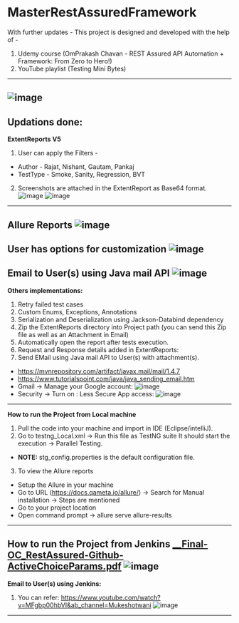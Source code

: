 # MasterRestAssuredFramework
With further updates - This project is designed and developed with the help of -
1. Udemy course (OmPrakash Chavan - REST Assured API Automation + Framework: From Zero to Hero!)
2. YouTube playlist (Testing Mini Bytes)

------------------------------------------------------------
![image](https://user-images.githubusercontent.com/26399692/137711606-67ffd3dc-41e9-4f46-8f6b-2b8072c08b30.png)
------------------------------------------------------------
Updations done:
------------------------------------------------------------
**ExtentReports V5** 
1. User can apply the Filters - 
- Author - Rajat, Nishant, Gautam, Pankaj 
- TestType - Smoke, Sanity, Regression, BVT

2. Screenshots are attached in the ExtentReport as Base64 format.
![image](https://user-images.githubusercontent.com/26399692/137711916-f8dfae4b-836b-428c-8434-c40af4ea8317.png)
![image](https://user-images.githubusercontent.com/26399692/137711899-bb176614-59c9-4f3c-ae69-cce98aafdda3.png)

------------------------------------------------------------
**Allure Reports** 
![image](https://user-images.githubusercontent.com/26399692/137712191-69c8df13-15f2-4dff-8187-ac5ffc6cb5b6.png)
------------------------------------------------------------
**User has options for customization**
![image](https://user-images.githubusercontent.com/26399692/137712268-96a650d9-8675-413e-bdef-707ffcf29c21.png)
------------------------------------------------------------
**Email to User(s) using Java mail API**
![image](https://user-images.githubusercontent.com/26399692/137712367-88a2fd25-89fb-4cea-8b15-d60b71bc459e.png)
------------------------------------------------------------
**Others implementations:**
1. Retry failed test cases
2. Custom Enums, Exceptions, Annotations 
3. Serialization and Deserialization using Jackson-Databind dependency
4. Zip the ExtentReports directory into Project path (you can send this Zip file as well as an Attachment in Email)
5. Automatically open the report after tests execution.
6. Request and Response details added in ExtentReports:
7. Send EMail using Java mail API to User(s) with attachment(s).  
 - https://mvnrepository.com/artifact/javax.mail/mail/1.4.7
 - https://www.tutorialspoint.com/java/java_sending_email.htm
 - Gmail -> Manage your Google account: 
        ![image](https://user-images.githubusercontent.com/26399692/137579937-12c01d4d-1f62-4867-8c40-c056391d3b7e.png)
 - Security -> Turn on : Less Secure App access:
        ![image](https://user-images.githubusercontent.com/26399692/137579959-e1554f06-5583-4ad1-ad28-ed69ed27b922.png)

------------------------------------------------------------
**How to run the Project from Local machine**
1. Pull the code into your machine and import in IDE (Eclipse/intelliJ).
2. Go to testng_Local.xml -> Run this file as TestNG suite
  It should start the execution -> Parallel Testing.
 - **NOTE:** stg_config.properties is the default configuration file.
3. To view the Allure reports 
 - Setup the Allure in your machine
 - Go to URL (https://docs.qameta.io/allure/) -> Search for Manual installation -> Steps are mentioned
 - Go to your project location
 - Open command prompt -> allure serve allure-results
------------------------------------------------------------
**How to run the Project from Jenkins**
[__Final-OC_RestAssured-Github-ActiveChoiceParams.pdf](https://github.com/rajatt95/MasterRestAssuredFramework/files/7363899/__Final-OC_RestAssured-Github-ActiveChoiceParams.pdf)
![image](https://user-images.githubusercontent.com/26399692/137712986-1a4f88b8-149e-4c71-90de-575bf9fb5f3d.png)
------------------------------------------------------------
**Email to User(s) using Jenkins:**
1. You can refer: https://www.youtube.com/watch?v=MFgbp00hbVI&ab_channel=Mukeshotwani
![image](https://user-images.githubusercontent.com/26399692/137712550-d697fda5-482d-475c-8e3a-6ef92a0f5bb9.png)
------------------------------------------------------------
